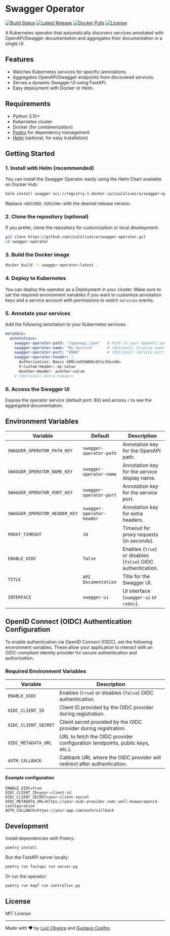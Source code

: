 # Swagger Operator

[![Build Status](https://github.com/Ziul/swagger-operator/actions/workflows/cicd.yaml/badge.svg)](https://github.com/Ziul/swagger-operator/actions)
[![Latest Release](https://img.shields.io/github/v/release/Ziul/swagger-operator?label=release&color=blue)](https://github.com/Ziul/swagger-operator/releases)
[![Docker Pulls](https://img.shields.io/docker/pulls/ziuloliveira/swagger-operator)](https://hub.docker.com/r/ziuloliveira/swagger-operator)
[![License](https://img.shields.io/github/license/Ziul/swagger-operator)](https://github.com/Ziul/swagger-operator/blob/main/LICENSE)


A Kubernetes operator that automatically discovers services annotated with OpenAPI/Swagger documentation and aggregates their documentation in a single UI.

## Features

- Watches Kubernetes services for specific annotations.
- Aggregates OpenAPI/Swagger endpoints from discovered services.
- Serves a dynamic Swagger UI using FastAPI.
- Easy deployment with Docker or Helm.

## Requirements

- Python 3.10+
- Kubernetes cluster
- Docker (for containerization)
- [Poetry](https://python-poetry.org/) for dependency management
- [Helm](https://helm.sh/) (optional, for easy installation)

## Getting Started

### 1. Install with Helm (recommended)

You can install the Swagger Operator easily using the Helm Chart available on Docker Hub:

```bash
helm install swagger oci://registry-1.docker.io/ziuloliveira/swagger-operator --version <DESIRED_VERSION>-chart
```

Replace `<DESIRED_VERSION>` with the desired release version.

### 2. Clone the repository (optional)

If you prefer, clone the repository for customization or local development:

```bash
git clone https://github.com/ziuloliveira/swagger-operator.git
cd swagger-operator
```

### 3. Build the Docker image

```bash
docker build -t swagger-operator:latest .
```

### 4. Deploy to Kubernetes

You can deploy the operator as a Deployment in your cluster. Make sure to set the required environment variables if you want to customize annotation keys and a service account with permissions to watch `services` events.

### 5. Annotate your services

Add the following annotation to your Kubernetes services:

```yaml
metadata:
  annotations:
    swagger-operator-path: "/openapi.json"   # Path to your OpenAPI spec
    swagger-operator-name: "My Service"      # (Optional) Display name
    swagger-operator-port: "8080"            # (Optional) Service port
    swagger-operator-header: |
      Authorization: Basic dXNlcm5hbWU6cGFzc3dvcmQ=
      X-Custom-Header: my-value
      Another-Header: another-value
    # (Optional) Extra headers
```

### 6. Access the Swagger UI

Expose the operator service (default port: 80) and access `/` to see the aggregated documentation.

## Environment Variables

| Variable                        | Default                     | Description                                                                 |
|----------------------------------|-----------------------------|-----------------------------------------------------------------------------|
| `SWAGGER_OPERATOR_PATH_KEY`      | `swagger-operator-path`     | Annotation key for the OpenAPI path.                                        |
| `SWAGGER_OPERATOR_NAME_KEY`      | `swagger-operator-name`     | Annotation key for the service display name.                                |
| `SWAGGER_OPERATOR_PORT_KEY`      | `swagger-operator-port`     | Annotation key for the service port.                                        |
| `SWAGGER_OPERATOR_HEADER_KEY`    | `swagger-operator-header`   | Annotation key for extra headers.                                           |
| `PROXY_TIMEOUT`                  | `10`                        | Timeout for proxy requests (in seconds).                                    |
| `ENABLE_OIDC`                    | `false`                     | Enables (`true`) or disables (`false`) OIDC authentication.                 |
| `TITLE`                          | `API Documentation`         | Title for the Swagger UI.                                                   |
| `INTERFACE`                      | `swagger-ui`                | UI interface (`swagger-ui` or `redoc`).                                     |

## OpenID Connect (OIDC) Authentication Configuration

To enable authentication via OpenID Connect (OIDC), set the following environment variables. These allow your application to interact with an OIDC-compliant identity provider for secure authentication and authorization.

### Required Environment Variables

| Variable              | Description                                                                                 |
|-----------------------|--------------------------------------------------------------------------------------------|
| `ENABLE_OIDC`         | Enables (`true`) or disables (`false`) OIDC authentication.                                |
| `OIDC_CLIENT_ID`      | Client ID provided by the OIDC provider during registration.                               |
| `OIDC_CLIENT_SECRET`  | Client secret provided by the OIDC provider during registration.                           |
| `OIDC_METADATA_URL`   | URL to fetch the OIDC provider configuration (endpoints, public keys, etc.).               |
| `AUTH_CALLBACK`       | Callback URL where the OIDC provider will redirect after authentication.                   |

#### Example configuration

```env
ENABLE_OIDC=true
OIDC_CLIENT_ID=your-client-id
OIDC_CLIENT_SECRET=your-client-secret
OIDC_METADATA_URL=https://your-oidc-provider.com/.well-known/openid-configuration
AUTH_CALLBACK=https://your-app.com/auth/callback
```

## Development

Install dependencies with Poetry:

```bash
poetry install
```

Run the FastAPI server locally:

```bash
poetry run fastapi run server.py
```

Or run the operator:

```bash
poetry run kopf run controller.py
```

## License

MIT License

---

Made with ❤️ by [Luiz Oliveira](https://github.com/ziul) and [Gustavo Coelho](https://github.com/gutorc92).